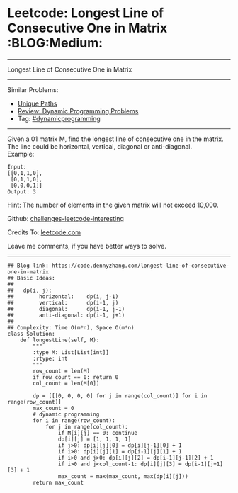 # Leetcode: Longest Line of Consecutive One in Matrix     :BLOG:Medium:


---

Longest Line of Consecutive One in Matrix  

---

Similar Problems:  
-   [Unique Paths](https://code.dennyzhang.com/unique-paths)
-   [Review: Dynamic Programming Problems](https://code.dennyzhang.com/review-dynamicprogramming)
-   Tag: [#dynamicprogramming](https://code.dennyzhang.com/tag/dynamicprogramming)

---

Given a 01 matrix M, find the longest line of consecutive one in the matrix. The line could be horizontal, vertical, diagonal or anti-diagonal.  
Example:  

    Input:
    [[0,1,1,0],
     [0,1,1,0],
     [0,0,0,1]]
    Output: 3

Hint: The number of elements in the given matrix will not exceed 10,000.  

Github: [challenges-leetcode-interesting](https://github.com/DennyZhang/challenges-leetcode-interesting/tree/master/longest-line-of-consecutive-one-in-matrix)  

Credits To: [leetcode.com](https://leetcode.com/problems/longest-line-of-consecutive-one-in-matrix/description/)  

Leave me comments, if you have better ways to solve.  

---

    ## Blog link: https://code.dennyzhang.com/longest-line-of-consecutive-one-in-matrix
    ## Basic Ideas:
    ##
    ##   dp(i, j): 
    ##        horizontal:    dp(i, j-1)
    ##        vertical:      dp(i-1, j)
    ##        diagonal:      dp(i-1, j-1)
    ##        anti-diagonal: dp(i-1, j+1)
    ##
    ## Complexity: Time O(m*n), Space O(m*n)
    class Solution:
        def longestLine(self, M):
            """
            :type M: List[List[int]]
            :rtype: int
            """
            row_count = len(M)
            if row_count == 0: return 0
            col_count = len(M[0])
    
            dp = [[[0, 0, 0, 0] for j in range(col_count)] for i in range(row_count)]
            max_count = 0
            # dynamic programming
            for i in range(row_count):
                for j in range(col_count):
                    if M[i][j] == 0: continue
                    dp[i][j] = [1, 1, 1, 1]
                    if j>0: dp[i][j][0] = dp[i][j-1][0] + 1
                    if i>0: dp[i][j][1] = dp[i-1][j][1] + 1
                    if i>0 and j>0: dp[i][j][2] = dp[i-1][j-1][2] + 1
                    if i>0 and j<col_count-1: dp[i][j][3] = dp[i-1][j+1][3] + 1
                    max_count = max(max_count, max(dp[i][j]))
            return max_count